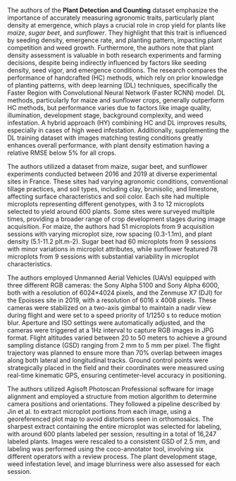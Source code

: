 The authors of the **Plant Detection and Counting** dataset emphasize the importance of accurately measuring agronomic traits, particularly plant density at emergence, which plays a crucial role in crop yield for plants like *maize*, *sugar beet*, and *sunflower*. They highlight that this trait is influenced by seeding density, emergence rate, and planting pattern, impacting plant competition and weed growth. Furthermore, the authors note that plant density assessment is valuable in both research experiments and farming decisions, despite being indirectly influenced by factors like seeding density, seed vigor, and emergence conditions. The research compares the performance of handcrafted (HC) methods, which rely on prior knowledge of planting patterns, with deep learning (DL) techniques, specifically the Faster Region with Convolutional Neural Network (Faster RCNN) model. DL methods, particularly for maize and sunflower crops, generally outperform HC methods, but performance varies due to factors like image quality, illumination, development stage, background complexity, and weed infestation. A hybrid approach (HY) combining HC and DL improves results, especially in cases of high weed infestation. Additionally, supplementing the DL training dataset with images matching testing conditions greatly enhances overall performance, with plant density estimation having a relative RMSE below 5% for all crops.

The authors utilized a dataset from maize, sugar beet, and sunflower experiments conducted between 2016 and 2019 at diverse experimental sites in France. These sites had varying agronomic conditions, conventional tillage practices, and soil types, including clay, brunisolic, and limestone, affecting surface characteristics and soil color. Each site had multiple microplots representing different genotypes, with 3 to 12 microplots selected to yield around 600 plants. Some sites were surveyed multiple times, providing a broader range of crop development stages during image acquisition. For maize, the authors had 51 microplots from 9 acquisition sessions with varying microplot size, row spacing (0.3-1.1m), and plant density (5.1-11.2 plt.m-2). Sugar beet had 60 microplots from 9 sessions with minor variations in microplot attributes, while sunflower featured 78 microplots from 9 sessions with substantial variability in microplot characteristics.

The authors employed Unmanned Aerial Vehicles (UAVs) equipped with three different RGB cameras: the Sony Alpha 5100 and Sony Alpha 6000, both with a resolution of 6024×4024 pixels, and the Zenmuse X7 (DJI) for the Epoisses site in 2019, with a resolution of 6016 x 4008 pixels. These cameras were stabilized on a two-axis gimbal to maintain a nadir view during flight and were set to a speed priority of 1/1250 s to reduce motion blur. Aperture and ISO settings were automatically adjusted, and the cameras were triggered at a 1Hz interval to capture RGB images in JPG format. Flight altitudes varied between 20 to 50 meters to achieve a ground sampling distance (GSD) ranging from 2 mm to 5 mm per pixel. The flight trajectory was planned to ensure more than 70% overlap between images along both lateral and longitudinal tracks. Ground control points were strategically placed in the field and their coordinates were measured using real-time kinematic GPS, ensuring centimeter-level accuracy in positioning.

The authors utilized Agisoft Photoscan Professional software for image alignment and employed a structure from motion algorithm to determine camera positions and orientations. They followed a pipeline described by Jin et al. to extract microplot portions from each image, using a georeferenced plot map to avoid distortions seen in orthomosaics. The sharpest extract containing the entire microplot was selected for labeling, with around 600 plants labeled per session, resulting in a total of 16,247 labeled plants. Images were rescaled to a consistent GSD of 2.5 mm, and labeling was performed using the coco-annotator tool, involving six different operators with a review process. The plant development stage, weed infestation level, and image blurriness were also assessed for each session.